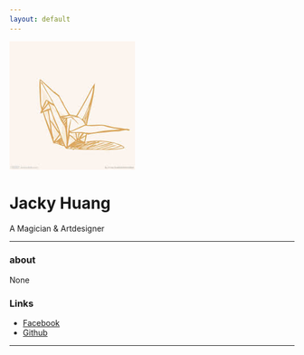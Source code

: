 ```yaml
---
layout: default
---
```


![avatar](origami.jpg)

# Jacky Huang

A Magician & Artdesigner

- - -

### about

None 

### Links

 * [Facebook](http://www.facebook.com/origamagic)
 * [Github](https://github.com/shengje)
- - -
